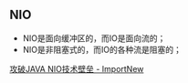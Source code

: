 ## NIO

- NIO是面向缓冲区的，而IO是面向流的；
- NIO是非阻塞式的，而IO的各种流是阻塞的；

[攻破JAVA NIO技术壁垒 \- ImportNew](http://www.importnew.com/19816.html)